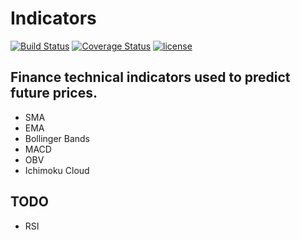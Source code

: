 Indicators
==========

[![Build Status](https://travis-ci.com/ivopetiz/technical-indicators.svg?branch=master)](https://travis-ci.com/ivopetiz/technical-indicators)
[![Coverage Status](https://coveralls.io/repos/github/ivopetiz/technical-indicators/badge.svg)](https://coveralls.io/github/ivopetiz/technical-indicators)
[![license](https://img.shields.io/github/license/mashape/apistatus.svg?maxAge=2592000)](https://github.com/ivopetiz/technical-indicators/blob/master/LICENSE)

## Finance technical indicators used to predict future prices. 

- SMA
- EMA
- Bollinger Bands
- MACD
- OBV
- Ichimoku Cloud

## TODO

- RSI
